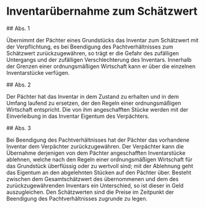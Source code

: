 # Inventarübernahme zum Schätzwert



\#\# Abs. 1

 Übernimmt der Pächter eines Grundstücks das Inventar zum Schätzwert mit der Verpflichtung, es bei Beendigung des Pachtverhältnisses zum Schätzwert zurückzugewähren, so trägt er die Gefahr des zufälligen Untergangs und der zufälligen Verschlechterung des Inventars. Innerhalb der Grenzen einer ordnungsmäßigen Wirtschaft kann er über die einzelnen Inventarstücke verfügen.

\#\# Abs. 2

 Der Pächter hat das Inventar in dem Zustand zu erhalten und in dem Umfang laufend zu ersetzen, der den Regeln einer ordnungsmäßigen Wirtschaft entspricht. Die von ihm angeschafften Stücke werden mit der Einverleibung in das Inventar Eigentum des Verpächters.

\#\# Abs. 3

 Bei Beendigung des Pachtverhältnisses hat der Pächter das vorhandene Inventar dem Verpächter zurückzugewähren. Der Verpächter kann die Übernahme derjenigen von dem Pächter angeschafften Inventarstücke ablehnen, welche nach den Regeln einer ordnungsmäßigen Wirtschaft für das Grundstück überflüssig oder zu wertvoll sind; mit der Ablehnung geht das Eigentum an den abgelehnten Stücken auf den Pächter über. Besteht zwischen dem Gesamtschätzwert des übernommenen und dem des zurückzugewährenden Inventars ein Unterschied, so ist dieser in Geld auszugleichen. Den Schätzwerten sind die Preise im Zeitpunkt der Beendigung des Pachtverhältnisses zugrunde zu legen. 

